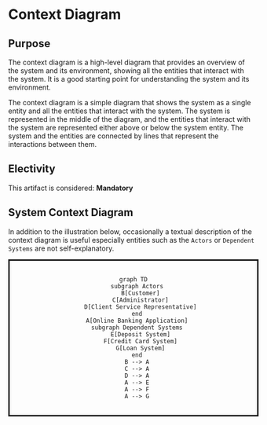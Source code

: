 # Context Diagram

## Purpose

The context diagram is a high-level diagram that provides an overview of the system and its environment, showing all the entities that interact with the system. It is a good starting point for understanding the system and its environment.

The context diagram is a simple diagram that shows the system as a single entity and all the entities that interact with the system. The system is represented in the middle of the diagram, and the entities that interact with the system are represented either above or below the system entity. The system and the entities are connected by lines that represent the interactions between them.

## Electivity

This artifact is considered:  **Mandatory**

## System Context Diagram

In addition to the illustration below, occasionally a textual description of the context diagram is useful especially entities such as the `Actors` or `Dependent Systems` are not self-explanatory.

<div style="width:100%; text-align: center; border-style: solid;">
<br/>

```mermaid
graph TD
  subgraph Actors
    B[Customer]
    C[Administrator]
    D[Client Service Representative]
  end
  A[Online Banking Application]
  subgraph Dependent Systems
    E[Deposit System]
    F[Credit Card System]
    G[Loan System]
  end
  B --> A
  C --> A
  D --> A
  A --> E
  A --> F
  A --> G
```

<br/>
</div>

